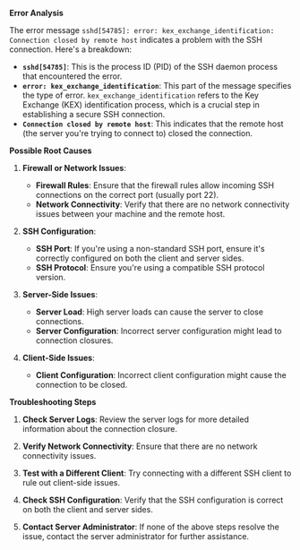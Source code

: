 **Error Analysis**

The error message `sshd[54785]: error: kex_exchange_identification: Connection closed by remote host` indicates a problem with the SSH connection. Here's a breakdown:

- **`sshd[54785]`**: This is the process ID (PID) of the SSH daemon process that encountered the error.
- **`error: kex_exchange_identification`**: This part of the message specifies the type of error. `kex_exchange_identification` refers to the Key Exchange (KEX) identification process, which is a crucial step in establishing a secure SSH connection.
- **`Connection closed by remote host`**: This indicates that the remote host (the server you're trying to connect to) closed the connection.

**Possible Root Causes**

1. **Firewall or Network Issues**:
   - **Firewall Rules**: Ensure that the firewall rules allow incoming SSH connections on the correct port (usually port 22).
   - **Network Connectivity**: Verify that there are no network connectivity issues between your machine and the remote host.

2. **SSH Configuration**:
   - **SSH Port**: If you're using a non-standard SSH port, ensure it's correctly configured on both the client and server sides.
   - **SSH Protocol**: Ensure you're using a compatible SSH protocol version.

3. **Server-Side Issues**:
   - **Server Load**: High server loads can cause the server to close connections.
   - **Server Configuration**: Incorrect server configuration might lead to connection closures.

4. **Client-Side Issues**:
   - **Client Configuration**: Incorrect client configuration might cause the connection to be closed.

**Troubleshooting Steps**

1. **Check Server Logs**: Review the server logs for more detailed information about the connection closure.

2. **Verify Network Connectivity**: Ensure that there are no network connectivity issues.

3. **Test with a Different Client**: Try connecting with a different SSH client to rule out client-side issues.

4. **Check SSH Configuration**: Verify that the SSH configuration is correct on both the client and server sides.

5. **Contact Server Administrator**: If none of the above steps resolve the issue, contact the server administrator for further assistance.
